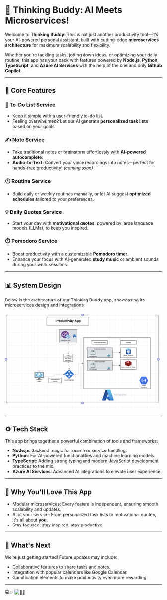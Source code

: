 # 🚀 Thinking Buddy: AI Meets Microservices! 

Welcome to **Thinking Buddy**! This is not just another productivity tool—it’s your AI-powered personal assistant, built with cutting-edge **microservices architecture** for maximum scalability and flexibility.

Whether you're tackling tasks, jotting down ideas, or optimizing your daily routine, this app has your back with features powered by **Node.js**, **Python**, **TypeScript**, and **Azure AI Services** with the help of the one and only **Github Copilot**.

---

## 🌟 Core Features  

### 📝 To-Do List Service  
- Keep it simple with a user-friendly to-do list.  
- Feeling overwhelmed? Let our AI generate **personalized task lists** based on your goals.  

### ✍️ Note Service  
- Take traditional notes or brainstorm effortlessly with **AI-powered autocomplete**.  
- **Audio-to-Text:** Convert your voice recordings into notes—perfect for hands-free productivity! *(coming soon)*

### 🕒 Routine Service  
- Build daily or weekly routines manually, or let AI suggest **optimized schedules** tailored to your preferences.  

### 💡 Daily Quotes Service  
- Start your day with **motivational quotes**, powered by large language models (LLMs), to keep you inspired.  

### ⏱️ Pomodoro Service  
- Boost productivity with a customizable **Pomodoro timer**.  
- Enhance your focus with AI-generated **study music** or ambient sounds during your work sessions.  

---

## 📊 System Design  

Below is the architecture of our Thinking Buddy app, showcasing its microservices design and integrations:

![System Design](assets/system-design.webp)

---

## ⚙️ Tech Stack  

This app brings together a powerful combination of tools and frameworks:  
- **Node.js**: Backend magic for seamless service handling.  
- **Python**: For AI-powered functionalities and machine learning models.  
- **TypeScript**: Adding strong typing and modern JavaScript development practices to the mix.  
- **Azure AI Services**: Advanced AI integrations to elevate user experience.  

---

## 🎉 Why You'll Love This App  

- Modular microservices: Every feature is independent, ensuring smooth scalability and updates.  
- AI at your service: From personalized task lists to motivational quotes, it's all about **you**.  
- Stay focused, stay inspired, stay productive.  

---

## 🚧 What's Next  

We’re just getting started! Future updates may include:  
- Collaborative features to share tasks and notes.  
- Integration with popular calendars like Google Calendar.  
- Gamification elements to make productivity even more rewarding!  

---

💻✨
![🌟🌟](<assets/DALL·E 2024-12-17 09.53.47 - A simple and clean flow chart representing a Productivity App with Microservices Architecture. The flow chart includes several independent microservic.png>)